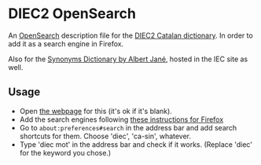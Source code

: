 # DIEC2 OpenSearch

An [OpenSearch](https://developer.mozilla.org/en-US/docs/Web/OpenSearch) description file for the [DIEC2 Catalan dictionary](https://dlc.iec.cat/). In order to add it as a search engine in Firefox.

Also for the [Synonyms Dictionary by Albert Jané](https://sinonims.iec.cat/sinonims_cerca_sin.asp), hosted in the IEC site as well.

## Usage

- Open [the webpage](https://victor-gp.github.io/diec2-opensearch/) for this (it's ok if it's blank).
- Add the search engines following [these instructions for Firefox](https://support.mozilla.org/en-US/kb/add-or-remove-search-engine-firefox)
- Go to `about:preferences#search` in the address bar and add search shortcuts for them. Choose 'diec', 'ca-sin', whatever.
- Type 'diec mot' in the address bar and check if it works. (Replace 'diec' for the keyword you chose.)
